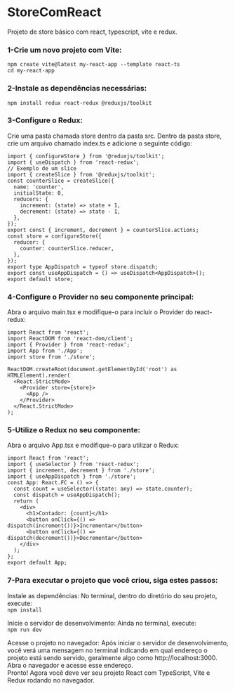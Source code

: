 # StoreComReact
Projeto de store básico com react, typescript, vite e redux.

### 1-Crie um novo projeto com Vite:
```
npm create vite@latest my-react-app --template react-ts
cd my-react-app
```
### 2-Instale as dependências necessárias:
``` npm install redux react-redux @reduxjs/toolkit ```

### 3-Configure o Redux:
Crie uma pasta chamada store dentro da pasta src.
Dentro da pasta store, crie um arquivo chamado index.ts e adicione o seguinte código:
```
import { configureStore } from '@reduxjs/toolkit';
import { useDispatch } from 'react-redux';
// Exemplo de um slice
import { createSlice } from '@reduxjs/toolkit';
const counterSlice = createSlice({
  name: 'counter',
  initialState: 0,
  reducers: {
    increment: (state) => state + 1,
    decrement: (state) => state - 1,
  },
});
export const { increment, decrement } = counterSlice.actions;
const store = configureStore({
  reducer: {
    counter: counterSlice.reducer,
  },
});
export type AppDispatch = typeof store.dispatch;
export const useAppDispatch = () => useDispatch<AppDispatch>();
export default store;
```
### 4-Configure o Provider no seu componente principal:
Abra o arquivo main.tsx e modifique-o para incluir o Provider do react-redux:
```
import React from 'react';
import ReactDOM from 'react-dom/client';
import { Provider } from 'react-redux';
import App from './App';
import store from './store';

ReactDOM.createRoot(document.getElementById('root') as HTMLElement).render(
  <React.StrictMode>
    <Provider store={store}>
      <App />
    </Provider>
  </React.StrictMode>
);
```
### 5-Utilize o Redux no seu componente:
Abra o arquivo App.tsx e modifique-o para utilizar o Redux:
```
import React from 'react';
import { useSelector } from 'react-redux';
import { increment, decrement } from './store';
import { useAppDispatch } from './store';
const App: React.FC = () => {
  const count = useSelector((state: any) => state.counter);
  const dispatch = useAppDispatch();
  return (
    <div>
      <h1>Contador: {count}</h1>
      <button onClick={() => dispatch(increment())}>Incrementar</button>
      <button onClick={() => dispatch(decrement())}>Decrementar</button>
    </div>
  );
};
export default App;
```
### 7-Para executar o projeto que você criou, siga estes passos:
Instale as dependências: No terminal, dentro do diretório do seu projeto, execute:  
``` npm install ```

Inicie o servidor de desenvolvimento: Ainda no terminal, execute:  
``` npm run dev ``` 

Acesse o projeto no navegador: Após iniciar o servidor de desenvolvimento, você verá uma mensagem no terminal indicando em qual endereço o projeto está sendo servido, geralmente algo como http://localhost:3000. Abra o navegador e acesse esse endereço.  
Pronto! Agora você deve ver seu projeto React com TypeScript, Vite e Redux rodando no navegador.








